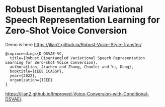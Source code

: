 # Robust Disentangled Variational Speech Representation Learning for Zero-Shot Voice Conversion

Demo is here  https://jlian2.github.io/Robust-Voice-Style-Transfer/.


```
@inproceedings{D-DSVAE-VC,
  title={Robust Disentangled Variational Speech Representation Learning for Zero-shot Voice Conversion},
  author={Lian, Jiachen and Zhang, Chunlei and Yu, Dong},
  booktitle={IEEE ICASSP},
  year={2022},
  organization={IEEE}
}
```

https://jlian2.github.io/Improved-Voice-Conversion-with-Conditional-DSVAE/.
